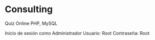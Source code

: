 # Consulting
Quiz Online PHP, MySQL

Inicio de sesión como Administrador
Usuario: Root
Contraseña: Root
